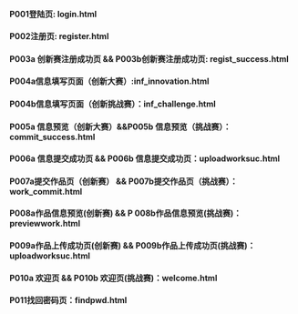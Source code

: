 #### P001登陆页:	login.html
#### P002注册页:	register.html
#### P003a 创新赛注册成功页 && P003b创新赛注册成功页:	regist_success.html
#### P004a信息填写页面（创新大赛）:inf_innovation.html
#### P004b信息填写页面（创新挑战赛）：inf_challenge.html
#### P005a 信息预览（创新大赛）&&P005b 信息预览（挑战赛）： commit_success.html
#### P006a 信息提交成功页	&&	P006b 信息提交成功页：uploadworksuc.html
#### P007a提交作品页（创新赛）	&&	P007b提交作品页（挑战赛）：work_commit.html
#### P008a作品信息预览(创新赛)	&&	P 008b作品信息预览(挑战赛)：previewwork.html
#### P009a作品上传成功页(创新赛)	&&	P009b作品上传成功页(挑战赛)：uploadworksuc.html
#### P010a 欢迎页	&&	P010b 欢迎页(挑战赛)：welcome.html
#### P011找回密码页：findpwd.html















